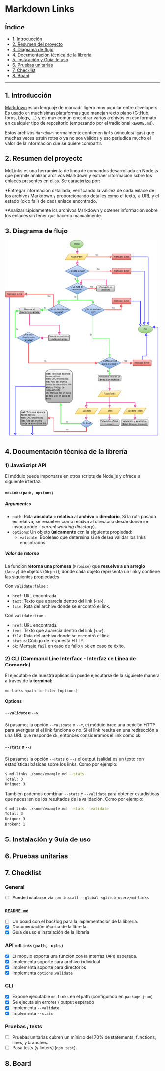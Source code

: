 # Markdown Links

## Índice

* [1. Introducción](#1-introducción)
* [2. Resumen del proyecto](#2-resumen-del-proyecto)
* [3. Diagrama de flujo](#3-diagrama-de-flujo)
* [4. Documentación técnica de la librería](#4-documentación-técnica-de-la-librería)
* [5. Instalación y Guía de uso](#5-instalación-y-guía-de-uso)
* [6. Pruebas unitarias](#6-pruebas-unitarias)
* [7. Checklist](#7-checklist)
* [8. Board](#8-board)

***

## 1. Introducción

[Markdown](https://es.wikipedia.org/wiki/Markdown) es un lenguaje de marcado
ligero muy popular entre developers. Es usado en muchísimas plataformas que
manejan texto plano (GitHub, foros, blogs, ...) y es muy común
encontrar varios archivos en ese formato en cualquier tipo de repositorio
(empezando por el tradicional `README.md`).

Estos archivos `Markdown` normalmente contienen _links_ (vínculos/ligas) que
muchas veces están rotos o ya no son válidos y eso perjudica mucho el valor de
la información que se quiere compartir.

## 2. Resumen del proyecto

MdLinks es una herramienta de línea de comandos desarrollada en Node.js que permite analizar archivos Markdown y extraer información sobre los enlaces presentes en ellos. Se caracteriza por:

*Entregar información detallada, verificando la válidez de cada enlace de los archivos Markdown y proporcionando detalles como el texto, la URL y el estado (ok o fail) de cada enlace encontrado.

*Analizar rápidamente los archivos Markdown y obtener información sobre los enlaces sin tener que hacerlo manualmente.

## 3. Diagrama de flujo

<img src="./src/images/Diagrama de flujo final.png" alt="">

## 4. Documentación técnica de la librería

### 1) JavaScript API

El módulo puede importarse en otros scripts de Node.js y ofrece la
siguiente interfaz:

#### `mdLinks(path, options)`

##### Argumentos

* `path`: Ruta **absoluta** o **relativa** al **archivo** o **directorio**.
Si la ruta pasada es relativa, se resuelver como relativa al directorio
desde donde se invoca node - _current working directory_).
* `options`: Un objeto **únicamente** con la siguiente propiedad:
  - `validate`: Booleano que determina si se desea validar los links
    encontrados.

##### Valor de retorno

La función **retorna una promesa** (`Promise`) que **resuelve a un arreglo**
(`Array`) de objetos (`Object`), donde cada objeto representa un link y contiene
las siguientes propiedades

Con `validate:false` :

* `href`: URL encontrada.
* `text`: Texto que aparecía dentro del link (`<a>`).
* `file`: Ruta del archivo donde se encontró el link.

Con `validate:true` :

* `href`: URL encontrada.
* `text`: Texto que aparecía dentro del link (`<a>`).
* `file`: Ruta del archivo donde se encontró el link.
* `status`: Código de respuesta HTTP.
* `ok`: Mensaje `fail` en caso de fallo u `ok` en caso de éxito.

### 2) CLI (Command Line Interface - Interfaz de Línea de Comando)

El ejecutable de nuestra aplicación puede ejecutarse de la siguiente
manera a través de la **terminal**:

`md-links <path-to-file> [options]`

#### Options

##### `--validate` o `--v`

Si pasamos la opción `--validate` o `--v`, el módulo hace una petición HTTP para
averiguar si el link funciona o no. Si el link resulta en una redirección a una
URL que responde ok, entonces consideramos el link como ok.

##### `--stats` o `--s`

Si pasamos la opción `--stats` o `--s` el output (salida) es un texto con estadísticas
básicas sobre los links. Como por ejemplo:

```sh
$ md-links ./some/example.md --stats
Total: 3
Unique: 3
```

También podemos combinar `--stats` y `--validate` para obtener estadísticas que
necesiten de los resultados de la validación. Como por ejemplo:

```sh
$ md-links ./some/example.md --stats --validate
Total: 3
Unique: 3
Broken: 1
```

## 5. Instalación y Guía de uso

## 6. Pruebas unitarias

## 7. Checklist

### General

* [ ] Puede instalarse via `npm install --global <github-user>/md-links`

### `README.md`

* [ ] Un board con el backlog para la implementación de la librería.
* [x] Documentación técnica de la librería.
* [x] Guía de uso e instalación de la librería

### API `mdLinks(path, opts)`

* [x] El módulo exporta una función con la interfaz (API) esperada.
* [x] Implementa soporte para archivo individual
* [x] Implementa soporte para directorios
* [x] Implementa `options.validate`

### CLI

* [x] Expone ejecutable `md-links` en el path (configurado en `package.json`)
* [x] Se ejecuta sin errores / output esperado
* [x] Implementa `--validate`
* [x] Implementa `--stats`

### Pruebas / tests

* [ ] Pruebas unitarias cubren un mínimo del 70% de statements, functions,
  lines, y branches.
* [ ] Pasa tests (y linters) (`npm test`).

## 8. Board
